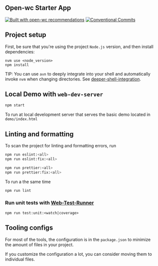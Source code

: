 ## Open-wc Starter App

[![Built with open-wc recommendations](https://img.shields.io/badge/built%20with-open--wc-blue.svg)](https://github.com/open-wc)
[![Conventional Commits](https://img.shields.io/badge/Conventional%20Commits-1.0.0-yellow.svg)](https://conventionalcommits.org)


## Project setup

First, be sure that you're using the project `Node.js` version, and then install dependencies:

```
nvm use <node_version>
npm install
```

TIP: You can use `avn` to deeply integrate into your shell and automatically invoke `nvm` when changing directories. See [deeper-shell-integration](https://github.com/nvm-sh/nvm#deeper-shell-integration).

## Local Demo with `web-dev-server`

```bash
npm start
```

To run at local development server that serves the basic demo located in `demo/index.html`

## Linting and formatting

To scan the project for linting and formatting errors, run

```sh
npm run eslint:<all>
npm run eslint:fix:<all>
```

```sh
npm run prettier:<all>
npm run prettier:fix:<all>
```

To run a the same time
```bash
npm run lint
```

### Run unit tests with [Web-Test-Runner](https://modern-web.dev/docs/test-runner/overview/)

```
npm run test:unit:<watch|coverage>
```


## Tooling configs

For most of the tools, the configuration is in the `package.json` to minimize the amount of files in your project.

If you customize the configuration a lot, you can consider moving them to individual files.



